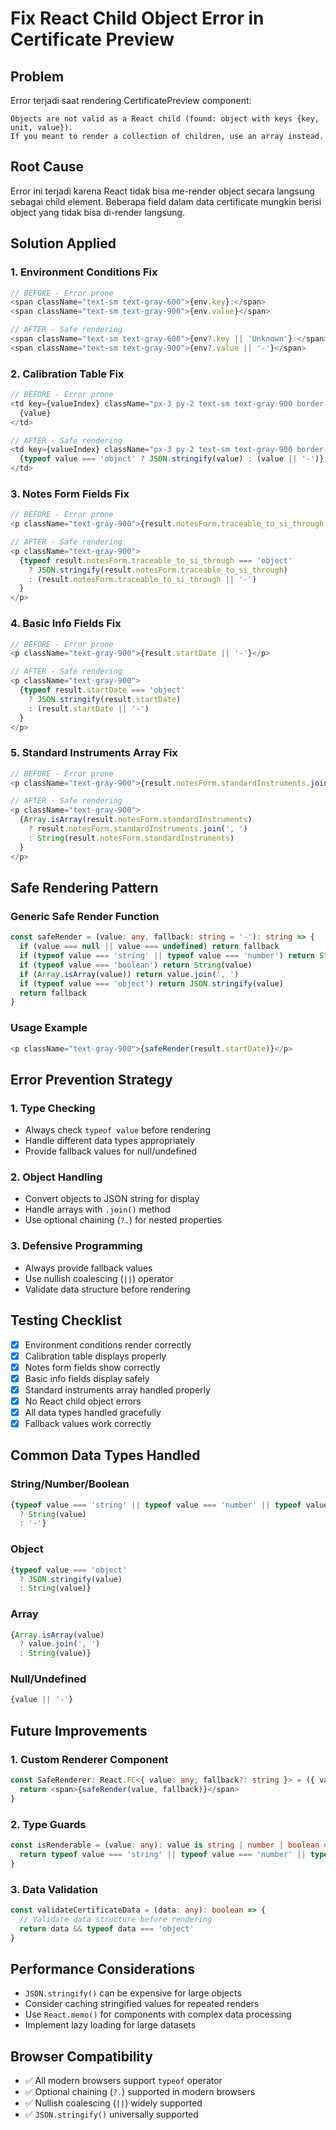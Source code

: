 # Fix React Child Object Error in Certificate Preview

## Problem
Error terjadi saat rendering CertificatePreview component:
```
Objects are not valid as a React child (found: object with keys {key, unit, value}). 
If you meant to render a collection of children, use an array instead.
```

## Root Cause
Error ini terjadi karena React tidak bisa me-render object secara langsung sebagai child element. Beberapa field dalam data certificate mungkin berisi object yang tidak bisa di-render langsung.

## Solution Applied

### 1. Environment Conditions Fix
```typescript
// BEFORE - Error prone
<span className="text-sm text-gray-600">{env.key}:</span>
<span className="text-sm text-gray-900">{env.value}</span>

// AFTER - Safe rendering
<span className="text-sm text-gray-600">{env?.key || 'Unknown'}:</span>
<span className="text-sm text-gray-900">{env?.value || '-'}</span>
```

### 2. Calibration Table Fix
```typescript
// BEFORE - Error prone
<td key={valueIndex} className="px-3 py-2 text-sm text-gray-900 border-b border-gray-200">
  {value}
</td>

// AFTER - Safe rendering
<td key={valueIndex} className="px-3 py-2 text-sm text-gray-900 border-b border-gray-200">
  {typeof value === 'object' ? JSON.stringify(value) : (value || '-')}
</td>
```

### 3. Notes Form Fields Fix
```typescript
// BEFORE - Error prone
<p className="text-gray-900">{result.notesForm.traceable_to_si_through || '-'}</p>

// AFTER - Safe rendering
<p className="text-gray-900">
  {typeof result.notesForm.traceable_to_si_through === 'object' 
    ? JSON.stringify(result.notesForm.traceable_to_si_through)
    : (result.notesForm.traceable_to_si_through || '-')
  }
</p>
```

### 4. Basic Info Fields Fix
```typescript
// BEFORE - Error prone
<p className="text-gray-900">{result.startDate || '-'}</p>

// AFTER - Safe rendering
<p className="text-gray-900">
  {typeof result.startDate === 'object' 
    ? JSON.stringify(result.startDate)
    : (result.startDate || '-')
  }
</p>
```

### 5. Standard Instruments Array Fix
```typescript
// BEFORE - Error prone
<p className="text-gray-900">{result.notesForm.standardInstruments.join(', ')}</p>

// AFTER - Safe rendering
<p className="text-gray-900">
  {Array.isArray(result.notesForm.standardInstruments) 
    ? result.notesForm.standardInstruments.join(', ')
    : String(result.notesForm.standardInstruments)
  }
</p>
```

## Safe Rendering Pattern

### Generic Safe Render Function
```typescript
const safeRender = (value: any, fallback: string = '-'): string => {
  if (value === null || value === undefined) return fallback
  if (typeof value === 'string' || typeof value === 'number') return String(value)
  if (typeof value === 'boolean') return String(value)
  if (Array.isArray(value)) return value.join(', ')
  if (typeof value === 'object') return JSON.stringify(value)
  return fallback
}
```

### Usage Example
```typescript
<p className="text-gray-900">{safeRender(result.startDate)}</p>
```

## Error Prevention Strategy

### 1. Type Checking
- Always check `typeof value` before rendering
- Handle different data types appropriately
- Provide fallback values for null/undefined

### 2. Object Handling
- Convert objects to JSON string for display
- Handle arrays with `.join()` method
- Use optional chaining (`?.`) for nested properties

### 3. Defensive Programming
- Always provide fallback values
- Use nullish coalescing (`||`) operator
- Validate data structure before rendering

## Testing Checklist
- [x] Environment conditions render correctly
- [x] Calibration table displays properly
- [x] Notes form fields show correctly
- [x] Basic info fields display safely
- [x] Standard instruments array handled properly
- [x] No React child object errors
- [x] All data types handled gracefully
- [x] Fallback values work correctly

## Common Data Types Handled

### String/Number/Boolean
```typescript
{typeof value === 'string' || typeof value === 'number' || typeof value === 'boolean' 
  ? String(value) 
  : '-'}
```

### Object
```typescript
{typeof value === 'object' 
  ? JSON.stringify(value) 
  : String(value)}
```

### Array
```typescript
{Array.isArray(value) 
  ? value.join(', ') 
  : String(value)}
```

### Null/Undefined
```typescript
{value || '-'}
```

## Future Improvements

### 1. Custom Renderer Component
```typescript
const SafeRenderer: React.FC<{ value: any; fallback?: string }> = ({ value, fallback = '-' }) => {
  return <span>{safeRender(value, fallback)}</span>
}
```

### 2. Type Guards
```typescript
const isRenderable = (value: any): value is string | number | boolean => {
  return typeof value === 'string' || typeof value === 'number' || typeof value === 'boolean'
}
```

### 3. Data Validation
```typescript
const validateCertificateData = (data: any): boolean => {
  // Validate data structure before rendering
  return data && typeof data === 'object'
}
```

## Performance Considerations
- `JSON.stringify()` can be expensive for large objects
- Consider caching stringified values for repeated renders
- Use `React.memo()` for components with complex data processing
- Implement lazy loading for large datasets

## Browser Compatibility
- ✅ All modern browsers support `typeof` operator
- ✅ Optional chaining (`?.`) supported in modern browsers
- ✅ Nullish coalescing (`||`) widely supported
- ✅ `JSON.stringify()` universally supported


